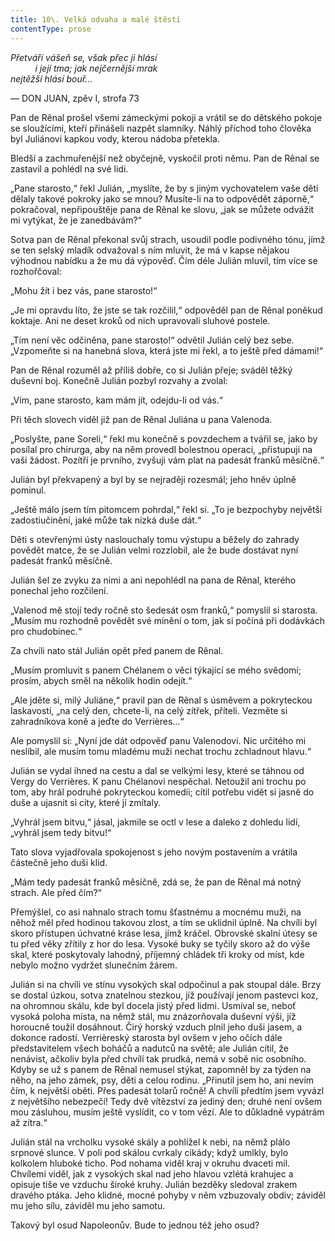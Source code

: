 ```yaml
---
title: 10\. Velká odvaha a malé štěstí
contentType: prose
---
```


_Přetváří vášeň se, však přec ji hlásí  
          i její tma; jak nejčernější mrak  
nejtěžší hlásí bouř…_

— DON JUAN, zpěv I, strofa 73

Pan de Rênal prošel všemi zámeckými pokoji a vrátil se do dětského pokoje se sloužícími, kteří přinášeli nazpět slamníky. Náhlý příchod toho člověka byl Juliánovi kapkou vody, kterou nádoba přetekla.

Bledší a zachmuřenější než obyčejně, vyskočil proti němu. Pan de Rênal se zastavil a pohlédl na své lidi.

„Pane starosto,“ řekl Julián, „myslíte, že by s jiným vychovatelem vaše děti dělaly takové pokroky jako se mnou? Musíte-li na to odpovědět záporně,“ pokračoval, nepřipouštěje pana de Rênal ke slovu, „jak se můžete odvážit mi vytýkat, že je zanedbávám?“

Sotva pan de Rênal překonal svůj strach, usoudil podle podivného tónu, jímž se ten selský mladík odvažoval s ním mluvit, že má v kapse nějakou výhodnou nabídku a že mu dá výpověď. Čím déle Julián mluvil, tím více se rozhořčoval:

„Mohu žít i bez vás, pane starosto!“

„Je mi opravdu líto, že jste se tak rozčilil,“ odpověděl pan de Rênal poněkud koktaje. Ani ne deset kroků od nich upravovali sluhové postele.

„Tím není věc odčiněna, pane starosto!“ odvětil Julián celý bez sebe. „Vzpomeňte si na hanebná slova, která jste mi řekl, a to ještě před dámami!“

Pan de Rênal rozuměl až příliš dobře, co si Julián přeje; sváděl těžký duševní boj. Konečně Julián pozbyl rozvahy a zvolal:

„Vím, pane starosto, kam mám jít, odejdu-li od vás.“

Při těch slovech viděl již pan de Rênal Juliána u pana Valenoda.

„Poslyšte, pane Soreli,“ řekl mu konečně s povzdechem a tvářil se, jako by posílal pro chirurga, aby na něm provedl bolestnou operaci, „přistupuji na vaši žádost. Pozítří je prvního, zvyšuji vám plat na padesát franků měsíčně.“

Julián byl překvapený a byl by se nejraději rozesmál; jeho hněv úplně pominul.

„Ještě málo jsem tím pitomcem pohrdal,“ řekl si. „To je bezpochyby největší zadostiučinění, jaké může tak nízká duše dát.“

Děti s otevřenými ústy naslouchaly tomu výstupu a běžely do zahrady povědět matce, že se Julián velmi rozzlobil, ale že bude dostávat nyní padesát franků měsíčně.

Julián šel ze zvyku za nimi a ani nepohlédl na pana de Rênal, kterého ponechal jeho rozčilení.

„Valenod mě stojí tedy ročně sto šedesát osm franků,“ pomyslil si starosta. „Musím mu rozhodně povědět své mínění o tom, jak si počíná při dodávkách pro chudobinec.“

Za chvíli nato stál Julián opět před panem de Rênal.

„Musím promluvit s panem Chélanem o věci týkající se mého svědomí; prosím, abych směl na několik hodin odejít.“

„Ale jděte si, milý Juliáne,“ pravil pan de Rênal s úsměvem a pokryteckou laskavostí, „na celý den, chcete-li, na celý zítřek, příteli. Vezměte si zahradníkova koně a jeďte do Verrières…“

Ale pomyslil si: „Nyní jde dát odpověď panu Valenodovi. Nic určitého mi neslíbil, ale musím tomu mladému muži nechat trochu zchladnout hlavu.“

Julián se vydal ihned na cestu a dal se velkými lesy, které se táhnou od Vergy do Verrières. K panu Chélanovi nespěchal. Netoužil ani trochu po tom, aby hrál podruhé pokryteckou komedii; cítil potřebu vidět si jasně do duše a ujasnit si city, které jí zmítaly.

„Vyhrál jsem bitvu,“ jásal, jakmile se octl v lese a daleko z dohledu lidí, „vyhrál jsem tedy bitvu!“

Tato slova vyjadřovala spokojenost s jeho novým postavením a vrátila částečně jeho duši klid.

„Mám tedy padesát franků měsíčně, zdá se, že pan de Rênal má notný strach. Ale před čím?“

Přemýšlel, co asi nahnalo strach tomu šťastnému a mocnému muži, na něhož měl před hodinou takovou zlost, a tím se uklidnil úplně. Na chvíli byl skoro přístupen úchvatné kráse lesa, jímž kráčel. Obrovské skalní útesy se tu před věky zřítily z hor do lesa. Vysoké buky se tyčily skoro až do výše skal, které poskytovaly lahodný, příjemný chládek tři kroky od míst, kde nebylo možno vydržet slunečním žárem.

Julián si na chvíli ve stínu vysokých skal odpočinul a pak stoupal dále. Brzy se dostal úzkou, sotva znatelnou stezkou, jíž používají jenom pastevci koz, na ohromnou skálu, kde byl docela jistý před lidmi. Usmíval se, neboť vysoká poloha místa, na němž stál, mu znázorňovala duševní výši, jíž horoucně toužil dosáhnout. Čirý horský vzduch plnil jeho duši jasem, a dokonce radostí. Verrièreský starosta byl ovšem v jeho očích dále představitelem všech boháčů a nadutců na světě; ale Julián cítil, že nenávist, ačkoliv byla před chvílí tak prudká, nemá v sobě nic osobního. Kdyby se už s panem de Rênal nemusel stýkat, zapomněl by za týden na něho, na jeho zámek, psy, děti a celou rodinu. „Přinutil jsem ho, ani nevím čím, k největší oběti. Přes padesát tolarů ročně! A chvíli předtím jsem vyvázl z největšího nebezpečí! Tedy dvě vítězství za jediný den; druhé není ovšem mou zásluhou, musím ještě vyslídit, co v tom vězí. Ale to důkladně vypátrám až zítra.“

Julián stál na vrcholku vysoké skály a pohlížel k nebi, na němž plálo srpnové slunce. V poli pod skálou cvrkaly cikády; když umlkly, bylo kolkolem hluboké ticho. Pod nohama viděl kraj v okruhu dvaceti mil. Chvílemi viděl, jak z vysokých skal nad jeho hlavou vzlétá krahujec a opisuje tiše ve vzduchu široké kruhy. Julián bezděky sledoval zrakem dravého ptáka. Jeho klidné, mocné pohyby v něm vzbuzovaly obdiv; záviděl mu jeho sílu, záviděl mu jeho samotu.

Takový byl osud Napoleonův. Bude to jednou též jeho osud?
